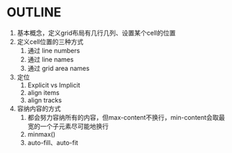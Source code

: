 # OUTLINE

1. 基本概念，定义grid布局有几行几列、设置某个cell的位置
2. 定义cell位置的三种方式
   1. 通过 line numbers
   2. 通过 line names
   3. 通过 grid area names
3. 定位
   1. Explicit vs Implicit
   2. align items
   3. align tracks
4. 容纳内容的方式
   1. 都会努力容纳所有的内容，但max-content不换行，min-content会取最宽的一个子元素尽可能地换行
   2. minmax()
   3. auto-fill、auto-fit